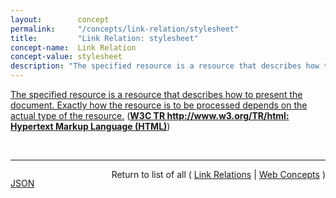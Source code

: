 ```yaml
---
layout:        concept
permalink:     "/concepts/link-relation/stylesheet"
title:         "Link Relation: stylesheet"
concept-name:  Link Relation
concept-value: stylesheet
description: "The specified resource is a resource that describes how to present the document. Exactly how the resource is to be processed depends on the actual type of the resource."
---
```


[The specified resource is a resource that describes how to present the document. Exactly how the resource is to be processed depends on the actual type of the resource.](https://www.w3.org/TR/html/links.html#link-type-stylesheet "Read documentation for Link Relation &#34;stylesheet&#34;") (**[W3C TR http://www.w3.org/TR/html: Hypertext Markup Language (HTML)](/specs/W3C/TR/html "This specification defines the 5th major version, second minor revision of the core language of the World Wide Web: the Hypertext Markup Language (HTML). In this version, new features continue to be introduced to help Web application authors, new elements continue to be introduced based on research into prevailing authoring practices, and special attention continues to be given to defining clear conformance criteria for user agents in an effort to improve interoperability.")**)

<br/>
<hr/>

<p style="float : left"><a href="./stylesheet.json" title="JSON representing this particular Web Concept value">JSON</a></p>
<p style="text-align: right">Return to list of all ( <a href="../link-relation/">Link Relations</a> | <a href="../">Web Concepts</a> )</p>
